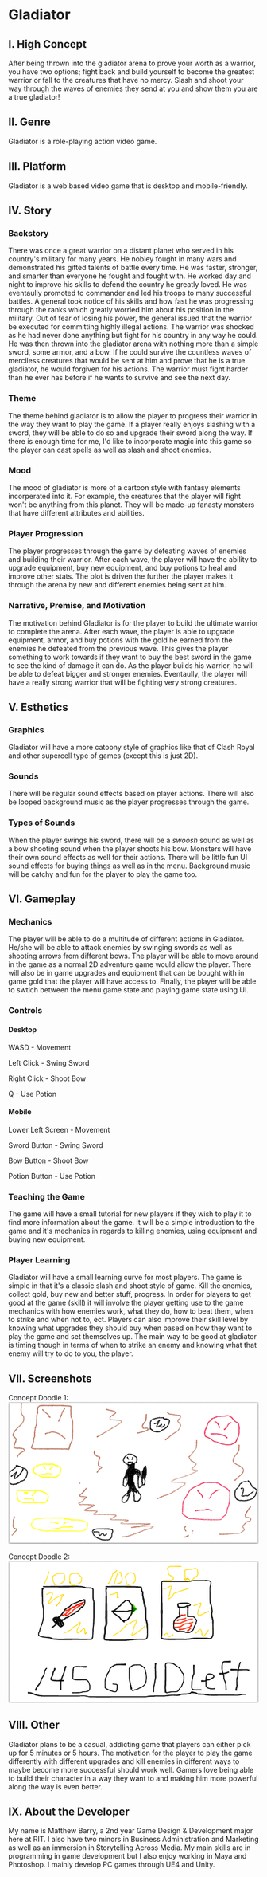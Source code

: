 # Gladiator

## I. High Concept

After being thrown into the gladiator arena to prove your worth as a warrior, you have two options; fight back and build yourself to become the greatest warrior or fall to the creatures that have no mercy. Slash and shoot your way through the waves of enemies they send at you and show them you are a true gladiator!

## II. Genre

Gladiator is a role-playing action video game.

## III. Platform

Gladiator is a web based video game that is desktop and mobile-friendly.

## IV. Story

### Backstory
There was once a great warrior on a distant planet who served in his country's military for many years. He nobley fought in many wars and demonstrated his gifted talents of battle every time. He was faster, stronger, and smarter than everyone he fought and fought with. He worked day and night to improve his skills to defend the country he greatly loved. He was eventaully promoted to commander and led his troops to many successful battles. A general took notice of his skills and how fast he was progressing through the ranks which greatly worried him about his position in the military. Out of fear of losing his power, the general issued that the warrior be executed for committing highly illegal actions. The warrior was shocked as he had never done anything but fight for his country in any way he could. He was then thrown into the gladiator arena with nothing more than a simple sword, some armor, and a bow. If he could survive the countless waves of merciless creatures that would be sent at him and prove that he is a true gladiator, he would forgiven for his actions. The warrior must fight harder than he ever has before if he wants to survive and see the next day. 
### Theme
The theme behind gladiator is to allow the player to progress their warrior in the way they want to play the game. If a player really enjoys slashing with a sword, they will be able to do so and upgrade their sword along the way. If there is enough time for me, I'd like to incorporate magic into this game so the player can cast spells as well as slash and shoot enemies.
### Mood
The mood of gladiator is more of a cartoon style with fantasy elements incorperated into it. For example, the creatures that the player will fight won't be anything from this planet. They will be made-up fanasty monsters that have different attributes and abilities. 
### Player Progression
The player progresses through the game by defeating waves of enemies and building their warrior. After each wave, the player will have the ability to upgrade equipment, buy new equipment, and buy potions to heal and improve other stats. The plot is driven the further the player makes it through the arena by new and different enemies being sent at him. 
### Narrative, Premise, and Motivation
The motivation behind Gladiator is for the player to build the ultimate warrior to complete the arena. After each wave, the player is able to upgrade equipment, armor, and buy potions with the gold he earned from the enemies he defeated from the previous wave. This gives the player something to work towards if they want to buy the best sword in the game to see the kind of damage it can do. As the player builds his warrior, he will be able to defeat bigger and stronger enemies. Eventaully, the player will have a really strong warrior that will be fighting very strong creatures.

## V. Esthetics

### Graphics
Gladiator will have a more catoony style of graphics like that of Clash Royal and other supercell type of games (except this is just 2D).

### Sounds
There will be regular sound effects based on player actions. There will also be looped background music as the player progresses through the game.

### Types of Sounds
When the player swings his sword, there will be a *swoosh* sound as well as a bow shooting sound when the player shoots his bow. Monsters will have their own sound effects as well for their actions. There will be little fun UI sound effects for buying things as well as in the menu. Background music will be catchy and fun for the player to play the game too.

## VI. Gameplay

### Mechanics
The player will be able to do a multitude of different actions in Gladiator. He/she will be able to attack enemies by swinging swords as well as shooting arrows from different bows. The player will be able to move around in the game as a normal 2D adventure game would allow the player. There will also be in game upgrades and equipment that can be bought with in game gold that the player will have access to. Finally, the player will be able to swtich between the menu game state and playing game state using UI.

### Controls

#### Desktop
WASD - Movement

Left Click - Swing Sword 

Right Click - Shoot Bow

Q - Use Potion
#### Mobile
Lower Left Screen - Movement

Sword Button - Swing Sword

Bow Button - Shoot Bow

Potion Button - Use Potion
### Teaching the Game
The game will have a small tutorial for new players if they wish to play it to find more information about the game. It will be a simple introduction to the game and it's mechanics in regards to killing enemies, using equipment and buying new equipment.

### Player Learning
Gladiator will have a small learning curve for most players. The game is simple in that it's a classic slash and shoot style of game. Kill the enemies, collect gold, buy new and better stuff, progress. In order for players to get good at the game (skill) it will involve the player getting use to the game mechanics with how enemies work, what they do, how to beat them, when to strike and when not to, ect. Players can also improve their skill level by knowing what upgrades they should buy when based on how they want to play the game and set themselves up. The main way to be good at gladiator is timing though in terms of when to strike an enemy and knowing what that enemy will try to do to you, the player.

## VII. Screenshots

Concept Doodle 1:
![alt text](https://github.com/MattBarry4/IGME-230/blob/master/WebDev1.PNG "Screenshot 1")

Concept Doodle 2:
![alt text](https://github.com/MattBarry4/IGME-230/blob/master/WebDev2.PNG "Screenshot 2")

## VIII. Other

Gladiator plans to be a casual, addicting game that players can either pick up for 5 minutes or 5 hours. The motivation for the player to play the game differently with different upgrades and kill enemies in different ways to maybe become more successful should work well. Gamers love being able to build their character in a way they want to and making him more powerful along the way is even better.

## IX. About the Developer

My name is Matthew Barry, a 2nd year Game Design & Development major here at RIT. I also have two minors in Business Administration and Marketing as well as an immersion in Storytelling Across Media. My main skills are in programming in game development but I also enjoy working in Maya and Photoshop. I mainly develop PC games through UE4 and Unity.
